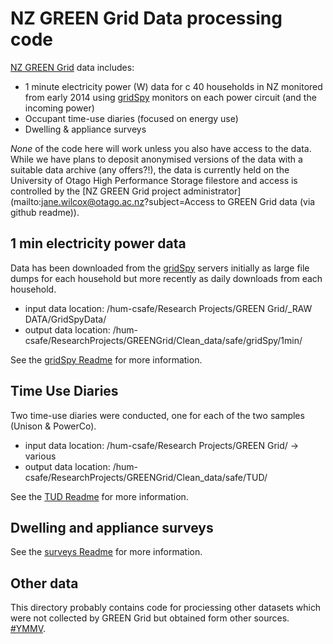 # NZ GREEN Grid Data processing code
[NZ GREEN Grid](https://www.otago.ac.nz/centre-sustainability/research/energy/otago050285.html) data includes:

 * 1 minute electricity power (W) data for c 40 households in NZ monitored from early 2014 using [gridSpy](https://gridspy.com/) monitors on each power circuit (and the incoming power)
 * Occupant time-use diaries (focused on energy use)
 * Dwelling & appliance surveys

_None_ of the code here will work unless you also have access to the data. While we have plans to deposit anonymised versions of the data with a suitable data archive (any offers?!), the data is currently held on the University of Otago High Performance Storage filestore and access is controlled by the [NZ GREEN Grid project administrator](mailto:jane.wilcox@otago.ac.nz?subject=Access to GREEN Grid data (via github readme)).

## 1 min electricity power data

Data has been downloaded from the [gridSpy](https://gridspy.com/) servers initially as large file dumps for each household but more recently as daily downloads from each household. 

 * input data location: /hum-csafe/Research Projects/GREEN Grid/_RAW DATA/GridSpyData/
 * output data location: /hum-csafe/ResearchProjects/GREENGrid/Clean_data/safe/gridSpy/1min/

See the [gridSpy Readme](gridSpy/) for more information.
 
## Time Use Diaries

Two time-use diaries were conducted, one for each of the two samples (Unison & PowerCo). 

 * input data location: /hum-csafe/Research Projects/GREEN Grid/ -> various
 * output data location: /hum-csafe/ResearchProjects/GREENGrid/Clean_data/safe/TUD/
 
See the [TUD Readme](tud/) for more information.
 
## Dwelling and appliance surveys

See the [surveys Readme](surveys/) for more information.

## Other data

This directory probably contains code for prociessing other datasets which were not collected by GREEN Grid but obtained form other sources. [#YMMV](https://en.wiktionary.org/wiki/YMMV).
